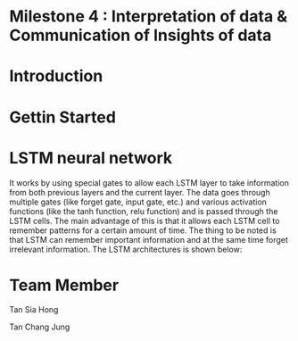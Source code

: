 # Milestone 4 : Interpretation of data & Communication of Insights of data  

# Introduction

# Gettin Started

# LSTM neural network
It works by using special gates to allow each LSTM layer to take information from both previous layers and the current layer. The data goes through multiple gates (like forget gate, input gate, etc.) and various activation functions (like the tanh function, relu function) and is passed through the LSTM cells. The main advantage of this is that it allows each LSTM cell to remember patterns for a certain amount of time. The thing to be noted is that LSTM can remember important information and at the same time forget irrelevant information. The LSTM architectures is shown below:



# Team Member
Tan Sia Hong

Tan Chang Jung
